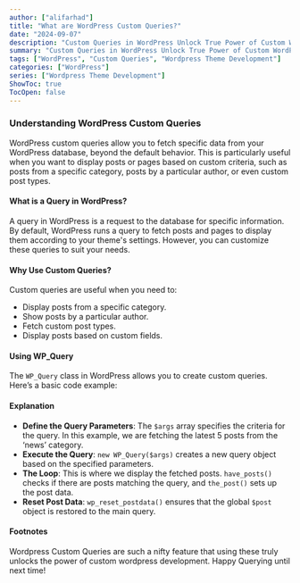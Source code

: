```yaml
---
author: ["alifarhad"]
title: "What are WordPress Custom Queries?"
date: "2024-09-07"
description: "Custom Queries in WordPress Unlock True Power of Custom WordPress Web Development"
summary: "Custom Queries in WordPress Unlock True Power of Custom WordPress Web Development"
tags: ["WordPress", "Custom Queries", "Wordpress Theme Development"]
categories: ["WordPress"]
series: ["Wordpress Theme Development"]
ShowToc: true
TocOpen: false
---
```


### Understanding WordPress Custom Queries

WordPress custom queries allow you to fetch specific data from your WordPress database, beyond the default behavior. This is particularly useful when you want to display posts or pages based on custom criteria, such as posts from a specific category, posts by a particular author, or even custom post types.

#### What is a Query in WordPress?

A query in WordPress is a request to the database for specific information. By default, WordPress runs a query to fetch posts and pages to display them according to your theme's settings. However, you can customize these queries to suit your needs.

#### Why Use Custom Queries?

Custom queries are useful when you need to:

- Display posts from a specific category.
- Show posts by a particular author.
- Fetch custom post types.
- Display posts based on custom fields.

#### Using WP_Query

The `WP_Query` class in WordPress allows you to create custom queries. Here’s a basic code example:

#### Explanation

- **Define the Query Parameters**: The `$args` array specifies the criteria for the query. In this example, we are fetching the latest 5 posts from the ‘news’ category.
- **Execute the Query**: `new WP_Query($args)` creates a new query object based on the specified parameters.
- **The Loop**: This is where we display the fetched posts. `have_posts()` checks if there are posts matching the query, and `the_post()` sets up the post data.
- **Reset Post Data**: `wp_reset_postdata()` ensures that the global `$post` object is restored to the main query.

#### Footnotes

Wordpress Custom Queries are such a nifty feature that using these truly unlocks the power of custom wordpress development. Happy Querying until next time!

